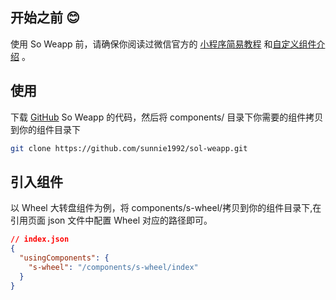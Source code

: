 ## 开始之前 😊

使用 So Weapp 前，请确保你阅读过微信官方的 [小程序简易教程](https://developers.weixin.qq.com/miniprogram/dev/) 和[自定义组件介绍](https://developers.weixin.qq.com/miniprogram/dev/framework/custom-component/) 。

## 使用

下载 [GitHub](https://github.com/sunnie1992/sol-weapp) So Weapp 的代码，然后将 components/ 目录下你需要的组件拷贝到你的组件目录下

```bash
git clone https://github.com/sunnie1992/sol-weapp.git
```

## 引入组件

以 Wheel 大转盘组件为例，将 components/s-wheel/拷贝到你的组件目录下,在引用页面 json 文件中配置 Wheel 对应的路径即可。

```json
// index.json
{
  "usingComponents": {
    "s-wheel": "/components/s-wheel/index"
  }
}
```
